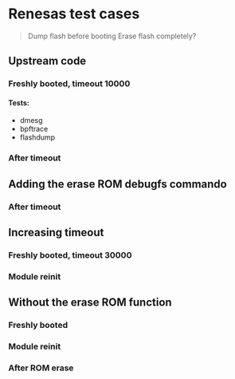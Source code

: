 # Renesas test cases

> Dump flash before booting
> Erase flash completely?

## Upstream code

### Freshly booted, timeout 10000

#### Tests: 

- dmesg
- bpftrace
- flashdump

### After timeout

## Adding the erase ROM debugfs commando

### After timeout

## Increasing timeout

### Freshly booted, timeout 30000

### Module reinit

## Without the erase ROM function

### Freshly booted

### Module reinit

### After ROM erase
